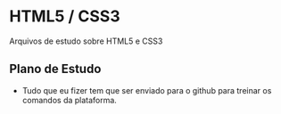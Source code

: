 # HTML5 / CSS3
Arquivos de estudo sobre HTML5 e CSS3
## Plano de Estudo
- Tudo que eu fizer tem que ser enviado para o github para treinar os comandos da plataforma.
